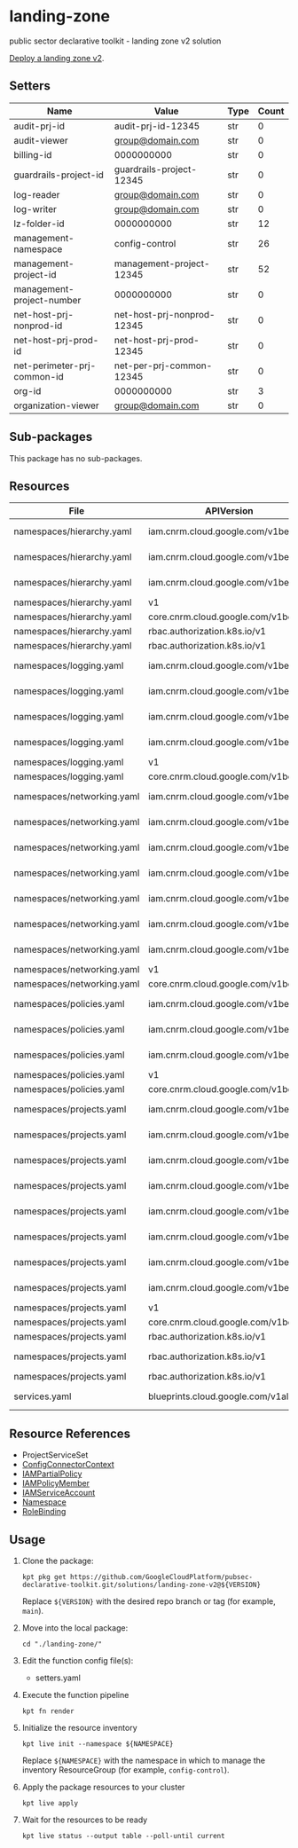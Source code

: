 <!-- BEGINNING OF PRE-COMMIT-BLUEPRINT DOCS HOOK:TITLE -->
# landing-zone


<!-- END OF PRE-COMMIT-BLUEPRINT DOCS HOOK:TITLE -->
<!-- BEGINNING OF PRE-COMMIT-BLUEPRINT DOCS HOOK:BODY -->
public sector declarative toolkit - landing zone v2 solution

[Deploy a landing zone v2](../../docs/landing-zone-v2/README.md).

## Setters

|            Name             |           Value            | Type | Count |
|-----------------------------|----------------------------|------|-------|
| audit-prj-id                | audit-prj-id-12345         | str  |     0 |
| audit-viewer                | group@domain.com           | str  |     0 |
| billing-id                  |                 0000000000 | str  |     0 |
| guardrails-project-id       | guardrails-project-12345   | str  |     0 |
| log-reader                  | group@domain.com           | str  |     0 |
| log-writer                  | group@domain.com           | str  |     0 |
| lz-folder-id                |                 0000000000 | str  |    12 |
| management-namespace        | config-control             | str  |    26 |
| management-project-id       | management-project-12345   | str  |    52 |
| management-project-number   |                 0000000000 | str  |     0 |
| net-host-prj-nonprod-id     | net-host-prj-nonprod-12345 | str  |     0 |
| net-host-prj-prod-id        | net-host-prj-prod-12345    | str  |     0 |
| net-perimeter-prj-common-id | net-per-prj-common-12345   | str  |     0 |
| org-id                      |                 0000000000 | str  |     3 |
| organization-viewer         | group@domain.com           | str  |     0 |

## Sub-packages

This package has no sub-packages.

## Resources

|            File            |              APIVersion              |          Kind          |                       Name                        |   Namespace    |
|----------------------------|--------------------------------------|------------------------|---------------------------------------------------|----------------|
| namespaces/hierarchy.yaml  | iam.cnrm.cloud.google.com/v1beta1    | IAMServiceAccount      | hierarchy-sa                                      | config-control |
| namespaces/hierarchy.yaml  | iam.cnrm.cloud.google.com/v1beta1    | IAMPolicyMember        | hierarchy-sa-folderadmin-permissions              | config-control |
| namespaces/hierarchy.yaml  | iam.cnrm.cloud.google.com/v1beta1    | IAMPartialPolicy       | hierarchy-sa-workload-identity-binding            | config-control |
| namespaces/hierarchy.yaml  | v1                                   | Namespace              | hierarchy                                         |                |
| namespaces/hierarchy.yaml  | core.cnrm.cloud.google.com/v1beta1   | ConfigConnectorContext | configconnectorcontext.core.cnrm.cloud.google.com | hierarchy      |
| namespaces/hierarchy.yaml  | rbac.authorization.k8s.io/v1         | RoleBinding            | allow-hierarchy-resource-reference-from-projects  | hierarchy      |
| namespaces/hierarchy.yaml  | rbac.authorization.k8s.io/v1         | RoleBinding            | allow-hierarchy-resource-reference-from-policies  | hierarchy      |
| namespaces/logging.yaml    | iam.cnrm.cloud.google.com/v1beta1    | IAMServiceAccount      | logging-sa                                        | config-control |
| namespaces/logging.yaml    | iam.cnrm.cloud.google.com/v1beta1    | IAMPolicyMember        | logging-sa-logadmin-permissions                   | config-control |
| namespaces/logging.yaml    | iam.cnrm.cloud.google.com/v1beta1    | IAMPolicyMember        | logging-sa-bigqueryadmin-permissions              | config-control |
| namespaces/logging.yaml    | iam.cnrm.cloud.google.com/v1beta1    | IAMPartialPolicy       | logging-sa-workload-identity-binding              | config-control |
| namespaces/logging.yaml    | v1                                   | Namespace              | logging                                           |                |
| namespaces/logging.yaml    | core.cnrm.cloud.google.com/v1beta1   | ConfigConnectorContext | configconnectorcontext.core.cnrm.cloud.google.com | logging        |
| namespaces/networking.yaml | iam.cnrm.cloud.google.com/v1beta1    | IAMServiceAccount      | networking-sa                                     | config-control |
| namespaces/networking.yaml | iam.cnrm.cloud.google.com/v1beta1    | IAMPolicyMember        | networking-sa-networkadmin-permissions            | config-control |
| namespaces/networking.yaml | iam.cnrm.cloud.google.com/v1beta1    | IAMPolicyMember        | networking-sa-security-permissions                | config-control |
| namespaces/networking.yaml | iam.cnrm.cloud.google.com/v1beta1    | IAMPolicyMember        | networking-sa-dns-permissions                     | config-control |
| namespaces/networking.yaml | iam.cnrm.cloud.google.com/v1beta1    | IAMPolicyMember        | networking-sa-service-control-permissions         | config-control |
| namespaces/networking.yaml | iam.cnrm.cloud.google.com/v1beta1    | IAMPolicyMember        | networking-sa-xpnadmin-permissions                | config-control |
| namespaces/networking.yaml | iam.cnrm.cloud.google.com/v1beta1    | IAMPartialPolicy       | networking-sa-workload-identity-binding           | config-control |
| namespaces/networking.yaml | v1                                   | Namespace              | networking                                        |                |
| namespaces/networking.yaml | core.cnrm.cloud.google.com/v1beta1   | ConfigConnectorContext | configconnectorcontext.core.cnrm.cloud.google.com | networking     |
| namespaces/policies.yaml   | iam.cnrm.cloud.google.com/v1beta1    | IAMServiceAccount      | policies-sa                                       | config-control |
| namespaces/policies.yaml   | iam.cnrm.cloud.google.com/v1beta1    | IAMPolicyMember        | policies-sa-orgpolicyadmin-permissions            | config-control |
| namespaces/policies.yaml   | iam.cnrm.cloud.google.com/v1beta1    | IAMPartialPolicy       | policies-sa-workload-identity-binding             | config-control |
| namespaces/policies.yaml   | v1                                   | Namespace              | policies                                          |                |
| namespaces/policies.yaml   | core.cnrm.cloud.google.com/v1beta1   | ConfigConnectorContext | configconnectorcontext.core.cnrm.cloud.google.com | policies       |
| namespaces/projects.yaml   | iam.cnrm.cloud.google.com/v1beta1    | IAMServiceAccount      | projects-sa                                       | config-control |
| namespaces/projects.yaml   | iam.cnrm.cloud.google.com/v1beta1    | IAMPolicyMember        | projects-sa-projectiamadmin-permissions           | config-control |
| namespaces/projects.yaml   | iam.cnrm.cloud.google.com/v1beta1    | IAMPolicyMember        | projects-sa-projectcreator-permissions            | config-control |
| namespaces/projects.yaml   | iam.cnrm.cloud.google.com/v1beta1    | IAMPolicyMember        | projects-sa-projectmover-permissions              | config-control |
| namespaces/projects.yaml   | iam.cnrm.cloud.google.com/v1beta1    | IAMPolicyMember        | projects-sa-projectdeleter-permissions            | config-control |
| namespaces/projects.yaml   | iam.cnrm.cloud.google.com/v1beta1    | IAMPolicyMember        | projects-sa-serviceusageadmin-permissions         | config-control |
| namespaces/projects.yaml   | iam.cnrm.cloud.google.com/v1beta1    | IAMPolicyMember        | projects-sa-billinguser-permissions               | config-control |
| namespaces/projects.yaml   | iam.cnrm.cloud.google.com/v1beta1    | IAMPartialPolicy       | projects-sa-workload-identity-binding             | config-control |
| namespaces/projects.yaml   | v1                                   | Namespace              | projects                                          |                |
| namespaces/projects.yaml   | core.cnrm.cloud.google.com/v1beta1   | ConfigConnectorContext | configconnectorcontext.core.cnrm.cloud.google.com | projects       |
| namespaces/projects.yaml   | rbac.authorization.k8s.io/v1         | RoleBinding            | allow-projects-resource-reference-from-logging    | projects       |
| namespaces/projects.yaml   | rbac.authorization.k8s.io/v1         | RoleBinding            | allow-projects-resource-reference-from-networking | projects       |
| namespaces/projects.yaml   | rbac.authorization.k8s.io/v1         | RoleBinding            | allow-projects-resource-reference-from-policies   | projects       |
| services.yaml              | blueprints.cloud.google.com/v1alpha1 | ProjectServiceSet      | management-project-id                             | config-control |

## Resource References

- ProjectServiceSet
- [ConfigConnectorContext](https://cloud.google.com/config-connector/docs/how-to/advanced-install#addon-configuring)
- [IAMPartialPolicy](https://cloud.google.com/config-connector/docs/reference/resource-docs/iam/iampartialpolicy)
- [IAMPolicyMember](https://cloud.google.com/config-connector/docs/reference/resource-docs/iam/iampolicymember)
- [IAMServiceAccount](https://cloud.google.com/config-connector/docs/reference/resource-docs/iam/iamserviceaccount)
- [Namespace](https://kubernetes.io/docs/reference/generated/kubernetes-api/v1.22/#namespace-v1-core)
- [RoleBinding](https://kubernetes.io/docs/reference/generated/kubernetes-api/v1.22/#rolebinding-v1-rbac-authorization-k8s-io)

## Usage

1.  Clone the package:
    ```shell
    kpt pkg get https://github.com/GoogleCloudPlatform/pubsec-declarative-toolkit.git/solutions/landing-zone-v2@${VERSION}
    ```
    Replace `${VERSION}` with the desired repo branch or tag
    (for example, `main`).

1.  Move into the local package:
    ```shell
    cd "./landing-zone/"
    ```

1.  Edit the function config file(s):
    - setters.yaml

1.  Execute the function pipeline
    ```shell
    kpt fn render
    ```

1.  Initialize the resource inventory
    ```shell
    kpt live init --namespace ${NAMESPACE}
    ```
    Replace `${NAMESPACE}` with the namespace in which to manage
    the inventory ResourceGroup (for example, `config-control`).

1.  Apply the package resources to your cluster
    ```shell
    kpt live apply
    ```

1.  Wait for the resources to be ready
    ```shell
    kpt live status --output table --poll-until current
    ```

<!-- END OF PRE-COMMIT-BLUEPRINT DOCS HOOK:BODY -->